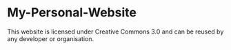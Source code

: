 # My-Personal-Website

This website is licensed under Creative Commons 3.0 and can be reused by any developer or organisation.
